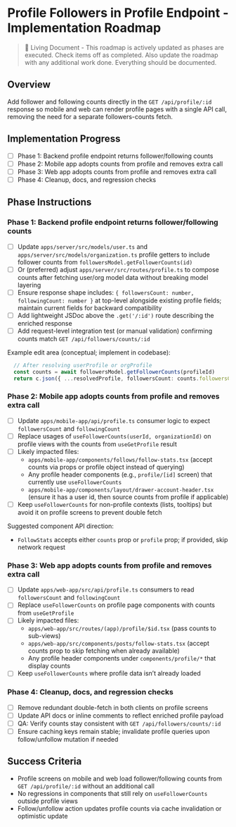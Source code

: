 # Profile Followers in Profile Endpoint - Implementation Roadmap

> 📝 Living Document - This roadmap is actively updated as phases are executed. Check items off as completed. Also update the roadmap with any additional work done. Everything should be documented.

## Overview
Add follower and following counts directly in the `GET /api/profile/:id` response so mobile and web can render profile pages with a single API call, removing the need for a separate followers-counts fetch.

## Implementation Progress
- [ ] Phase 1: Backend profile endpoint returns follower/following counts
- [ ] Phase 2: Mobile app adopts counts from profile and removes extra call
- [ ] Phase 3: Web app adopts counts from profile and removes extra call
- [ ] Phase 4: Cleanup, docs, and regression checks

## Phase Instructions

### Phase 1: Backend profile endpoint returns follower/following counts
- [ ] Update `apps/server/src/models/user.ts` and `apps/server/src/models/organization.ts` profile getters to include follower counts from `followersModel.getFollowerCounts(id)`
- [ ] Or (preferred) adjust `apps/server/src/routes/profile.ts` to compose counts after fetching user/org model data without breaking model layering
- [ ] Ensure response shape includes: `{ followersCount: number, followingCount: number }` at top-level alongside existing profile fields; maintain current fields for backward compatibility
- [ ] Add lightweight JSDoc above the `.get('/:id')` route describing the enriched response
- [ ] Add request-level integration test (or manual validation) confirming counts match `GET /api/followers/counts/:id`

Example edit area (conceptual; implement in codebase):
```12:34:apps/server/src/routes/profile.ts
  // After resolving userProfile or orgProfile
  const counts = await followersModel.getFollowerCounts(profileId)
  return c.json({ ...resolvedProfile, followersCount: counts.followersCount, followingCount: counts.followingCount })
```

### Phase 2: Mobile app adopts counts from profile and removes extra call
- [ ] Update `apps/mobile-app/api/profile.ts` consumer logic to expect `followersCount` and `followingCount`
- [ ] Replace usages of `useFollowerCounts(userId, organizationId)` on profile views with the counts from `useGetProfile` result
- [ ] Likely impacted files:
  - `apps/mobile-app/components/follows/follow-stats.tsx` (accept counts via props or profile object instead of querying)
  - Any profile header components (e.g., `profile/[id]` screen) that currently use `useFollowerCounts`
  - `apps/mobile-app/components/layout/drawer-account-header.tsx` (ensure it has a user id, then source counts from profile if applicable)
- [ ] Keep `useFollowerCounts` for non-profile contexts (lists, tooltips) but avoid it on profile screens to prevent double fetch

Suggested component API direction:
- `FollowStats` accepts either `counts` prop or `profile` prop; if provided, skip network request

### Phase 3: Web app adopts counts from profile and removes extra call
- [ ] Update `apps/web-app/src/api/profile.ts` consumers to read `followersCount` and `followingCount`
- [ ] Replace `useFollowerCounts` on profile page components with counts from `useGetProfile`
- [ ] Likely impacted files:
  - `apps/web-app/src/routes/(app)/profile/$id.tsx` (pass counts to sub-views)
  - `apps/web-app/src/components/posts/follow-stats.tsx` (accept counts prop to skip fetching when already available)
  - Any profile header components under `components/profile/*` that display counts
- [ ] Keep `useFollowerCounts` where profile data isn’t already loaded

### Phase 4: Cleanup, docs, and regression checks
- [ ] Remove redundant double-fetch in both clients on profile screens
- [ ] Update API docs or inline comments to reflect enriched profile payload
- [ ] QA: Verify counts stay consistent with `GET /api/followers/counts/:id`
- [ ] Ensure caching keys remain stable; invalidate profile queries upon follow/unfollow mutation if needed

## Success Criteria
- Profile screens on mobile and web load follower/following counts from `GET /api/profile/:id` without an additional call
- No regressions in components that still rely on `useFollowerCounts` outside profile views
- Follow/unfollow action updates profile counts via cache invalidation or optimistic update
